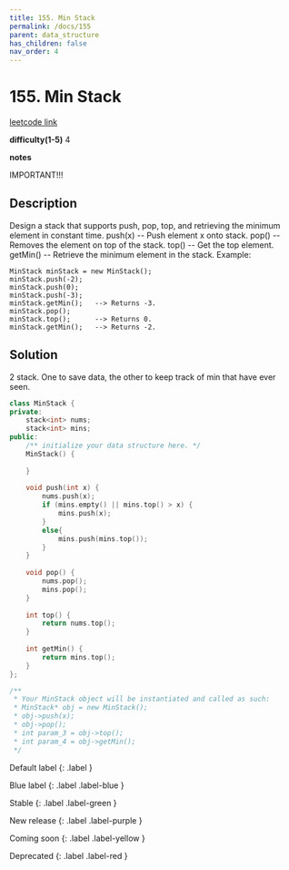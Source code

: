 ```yaml
---
title: 155. Min Stack 
permalink: /docs/155
parent: data_structure
has_children: false
nav_order: 4
---
```

# 155. Min Stack 
[leetcode link](https://leetcode.com/problems/min-stack/)

**difficulty(1-5)** 
4

**notes**   

IMPORTANT!!!

## Description
Design a stack that supports push, pop, top, and retrieving the minimum element in constant time.
push(x) -- Push element x onto stack.
pop() -- Removes the element on top of the stack.
top() -- Get the top element.
getMin() -- Retrieve the minimum element in the stack.
Example:
```
MinStack minStack = new MinStack();
minStack.push(-2);
minStack.push(0);
minStack.push(-3);
minStack.getMin();   --> Returns -3.
minStack.pop();
minStack.top();      --> Returns 0.
minStack.getMin();   --> Returns -2.
```

## Solution

2 stack. One to save data, the other to keep track of min that have ever seen.

```c++
class MinStack {
private:
    stack<int> nums;
    stack<int> mins;
public:
    /** initialize your data structure here. */
    MinStack() {
        
    }
    
    void push(int x) {
        nums.push(x);
        if (mins.empty() || mins.top() > x) {
            mins.push(x);
        }
        else{
            mins.push(mins.top());
        }
    }
    
    void pop() {
        nums.pop();
        mins.pop();
    }
    
    int top() {
        return nums.top();
    }
    
    int getMin() {
        return mins.top();
    }
};

/**
 * Your MinStack object will be instantiated and called as such:
 * MinStack* obj = new MinStack();
 * obj->push(x);
 * obj->pop();
 * int param_3 = obj->top();
 * int param_4 = obj->getMin();
 */
```


Default label
{: .label }

Blue label
{: .label .label-blue }

Stable
{: .label .label-green }

New release
{: .label .label-purple }

Coming soon
{: .label .label-yellow }

Deprecated
{: .label .label-red }
